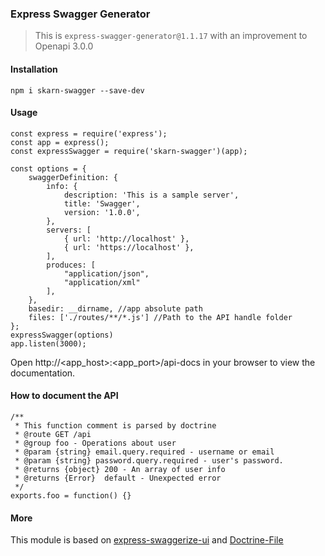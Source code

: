 ### Express Swagger Generator

> This is `express-swagger-generator@1.1.17` with an improvement to Openapi 3.0.0

#### Installation

```
npm i skarn-swagger --save-dev
```

#### Usage

```
const express = require('express');
const app = express();
const expressSwagger = require('skarn-swagger')(app);

const options = {
    swaggerDefinition: {
        info: {
            description: 'This is a sample server',
            title: 'Swagger',
            version: '1.0.0',
        },
        servers: [
			{ url: 'http://localhost' },
            { url: 'https://localhost' },
		],
        produces: [
            "application/json",
            "application/xml"
        ],
    },
    basedir: __dirname, //app absolute path
    files: ['./routes/**/*.js'] //Path to the API handle folder
};
expressSwagger(options)
app.listen(3000);
```

Open http://<app_host>:<app_port>/api-docs in your browser to view the documentation.

#### How to document the API

```
/**
 * This function comment is parsed by doctrine
 * @route GET /api
 * @group foo - Operations about user
 * @param {string} email.query.required - username or email
 * @param {string} password.query.required - user's password.
 * @returns {object} 200 - An array of user info
 * @returns {Error}  default - Unexpected error
 */
exports.foo = function() {}
```

#### More

This module is based on [express-swaggerize-ui](https://github.com/pgroot/express-swaggerize-ui) and [Doctrine-File](https://github.com/researchgate/doctrine-file)